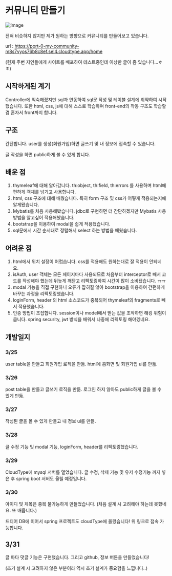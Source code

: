 # 커뮤니티 만들기

![Image](https://github.com/user-attachments/assets/daca5fca-6954-4f8e-a960-5b3d9f16ee80)

전혀 비슷하지 않지만 제가 원하는 방향으로 커뮤니티를 만들어보고 있습니다.

url : https://port-0-my-community-m8s7vyos76b8c8ef.sel4.cloudtype.app/home

(현재 주변 지인들에게 사이트를 배포하여 테스트중인데 이상한 글이 좀 있습니다...ㅎㅎ)

## 시작하게된 계기

Controller에 익숙해졌지만 sql과 연동하여 sql문 작성 및 테이블 설계에 취약하여 시작했습니다. 또한 html, css, js에 대해 스스로 학습하며
front-end의 작동 구조도 학습할 겸 혼자서 front까지 합니다.

## 구조

간단합니다. user를 생성(회원가입)하면 글쓰기 및 내 정보에 접속할 수 있습니다. 

글 작성을 하면 public하게 볼 수 있게 합니다. 

## 배운 점

1. thymeleaf에 대해 알아갑니다. th:object, th:field, th:errors 를 사용하며 html에 편하게 객체를 넘기고 사용합니다.
2. html, css 구조에 대해 배웠습니다. 특히 form 구조 및 css가 어떻게 적용되는지에 알게됐습니다.
3. Mybatis를 처음 사용해봤습니다. jdbc로 구현하면 더 간단하겠지만 Mybatis 사용 방법을 알고싶어 적용해봤습니다.
4. bootstrap을 이용하여 modal을 쉽게 적용했습니다.
5. sql문에서 시간 순서대로 정렬해서 select 하는 방법을 배웠습니다.


## 어려운 점

1. html에서 위치 설정이 어렵습니다. css를 적용해도 원하는대로 잘 적용이 안되네요.
2. isAuth, user 객체는 모든 페이지마다 사용되므로 처음부터 interceptor로 빼서 코드를 작성해야 했는데 뒤늦게 깨닫고 리펙토링하여 시간이 많이 소비됐습니다. ㅠㅠ
3. modal 기능을 직접 구현하니 오류가 잡히질 않아 bootstrap을 이용하여 간편하게 바꾸는 과정을 리펙토링했습니다.
4. loginForm, header 의 html 소스코드가 중복되어 thymeleaf의 fragments로 빼서 적용했습니다.
5. 인증 방법이 조잡합니다. session이나 model에서 받는 값을 조작하면 해킹 위험이 큽니다. spring security, jwt 방식을 배워서 나중에 리펙토링 해야겠네요.


## 개발일지

### 3/25

user table을 만들고 회원가입 로직을 만듦. html에 홈화면 및 회원가입 ui를 만듦.

### 3/26

post table을 만들고 글쓰기 로직을 만듦. 로그인 하지 않아도 public하게 글을 볼 수 있게 만듦.

### 3/27

작성된 글을 볼 수 있게 만들고 내 정보 ui를 만듦.

### 3/28

글 수정 기능 및 modal 기능, loginForm, header를 리펙토링했습니다.

### 3/29

CloudType에 mysql 서버를 열었습니다. 글 수정, 삭제 기능 및 유저 수정기능 까지 넣은 후 spring boot 서버도 올릴 예정입니다.

### 3/30

아이디 및 제목은 중복 불가능하게 만들었습니다. (처음 설계 시 고려해야 하는데 못했네요. 또 배웁니다.)

드디어 DB에 이어서 spring 프로젝트도 cloudType에 올렸습니다! 위 링크로 접속 가능합니다.

## 3/31

글 마다 댓글 기능은 구현했습니다. 그리고 github, 정보 버튼을 만들었습니다!

(초기 설계 시 고려하지 않은 부분이라 역시 초기 설계가 중요함을 느낍니다..)
